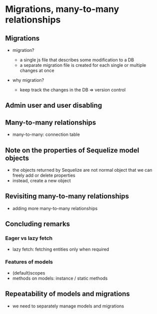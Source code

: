# Migrations, many-to-many relationships

## Migrations
- migration?  
  - a single js file that describes some modification to a DB
  - a separate migration file is created for each single or multiple changes at once

- why migration?  
  - keep track the changes in the DB => version control

## Admin user and user disabling

## Many-to-many relationships
- many-to-many: connection table

## Note on the properties of Sequelize model objects
- the objects returned by Sequelize are not normal object that we can freely add or delete properties
- instead, create a new object

## Revisiting many-to-many relationships
- adding more many-to-many relationships

## Concluding remarks

### Eager vs lazy fetch
- lazy fetch: fetching entities only when required

### Features of models
- (default)scopes
- methods on models: instance / static methods

## Repeatability of models and migrations
- we need to separately manage models and migrations
